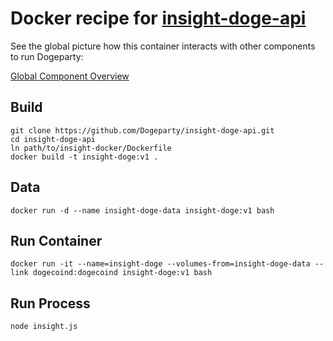 # Docker recipe for [insight-doge-api](https://github.com/Dogeparty/insight-doge-api)

See the global picture how this container interacts with other components to run Dogeparty:

[Global Component Overview](http://www.inkpad.io/1GMXYwxl4Q)


## Build

    git clone https://github.com/Dogeparty/insight-doge-api.git
    cd insight-doge-api
    ln path/to/insight-docker/Dockerfile
    docker build -t insight-doge:v1 .

## Data

    docker run -d --name insight-doge-data insight-doge:v1 bash


## Run Container

    docker run -it --name=insight-doge --volumes-from=insight-doge-data --link dogecoind:dogecoind insight-doge:v1 bash


## Run Process

    node insight.js

